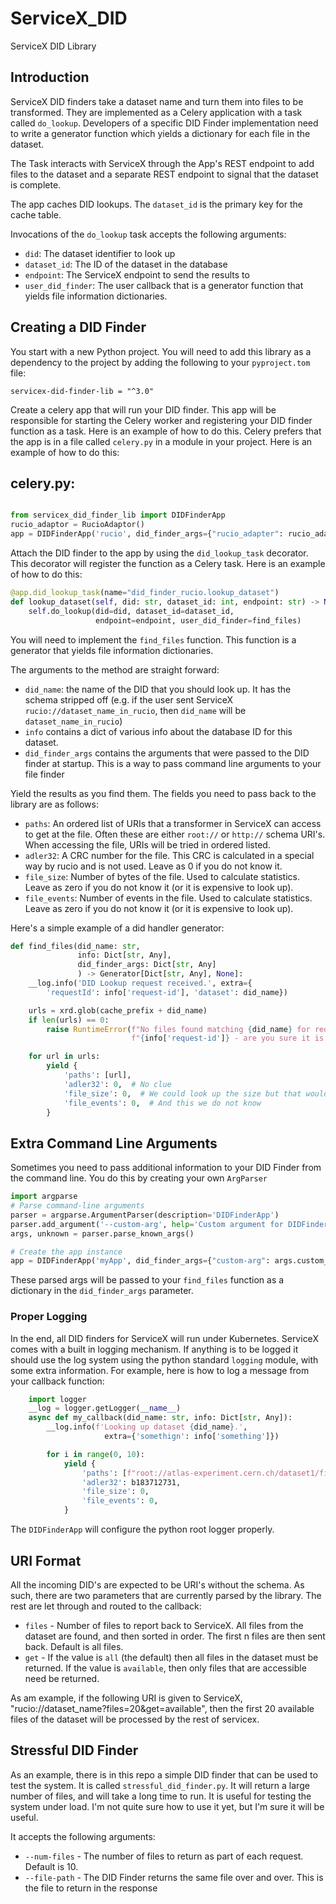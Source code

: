 # ServiceX_DID

 ServiceX DID Library

## Introduction

ServiceX DID finders take a dataset name and turn them into files to be transformed. They are 
implemented as a Celery application with a task called `do_lookup`. Developers of a specific
DID Finder implementation need to write a generator function which yields a dictionary for each
file in the dataset.

The Task interacts with ServiceX through the App's REST endpoint to add files to the dataset and
a separate REST endpoint to signal that the dataset is complete.

The app caches DID lookups. The `dataset_id` is the primary key for the cache table.

Invocations of the `do_lookup` task accepts the following arguments:
* `did`: The dataset identifier to look up
* `dataset_id`: The ID of the dataset in the database
* `endpoint`: The ServiceX endpoint to send the results to
* `user_did_finder`: The user callback that is a generator function that yields file information dictionaries.

## Creating a DID Finder
You start with a new Python project. You will need to add this library as a dependency to the project
by adding the following to your `pyproject.tom` file:

```
servicex-did-finder-lib = "^3.0"
```

Create a celery app that will run your DID finder. This app will be responsible for starting the
Celery worker and registering your DID finder function as a task. Here is an example of how to do
this. Celery prefers that the app is in a file called `celery.py` in a module in your project. Here
is an example of how to do this:

## celery.py:
```python

from servicex_did_finder_lib import DIDFinderApp
rucio_adaptor = RucioAdaptor()
app = DIDFinderApp('rucio', did_finder_args={"rucio_adapter": rucio_adaptor})
```

Attach the DID finder to the app by using the `did_lookup_task` decorator. This decorator will
register the function as a Celery task. Here is an example of how to do this:

```python
@app.did_lookup_task(name="did_finder_rucio.lookup_dataset")
def lookup_dataset(self, did: str, dataset_id: int, endpoint: str) -> None:
    self.do_lookup(did=did, dataset_id=dataset_id,
                   endpoint=endpoint, user_did_finder=find_files)
```

You will need to implement the `find_files` function. This function is a generator that yields
file information dictionaries.

The arguments to the method are straight forward:

* `did_name`: the name of the DID that you should look up. It has the schema stripped off (e.g. if the user sent ServiceX `rucio://dataset_name_in_rucio`, then `did_name` will be `dataset_name_in_rucio`)
* `info` contains a dict of various info about the database ID for this dataset.
* `did_finder_args` contains the arguments that were passed to the DID finder at startup. This is a way to pass command line arguments to your file finder

Yield the results as you find them. The fields you need to pass back to the library are as follows:

* `paths`: An ordered list of URIs that a transformer in ServiceX can access to get at the file. Often these are either `root://` or `http://` schema URI's. When accessing the file, URIs will be tried in ordered listed.
* `adler32`: A CRC number for the file. This CRC is calculated in a special way by rucio and is not used. Leave as 0 if you do not know it.
* `file_size`: Number of bytes of the file. Used to calculate statistics. Leave as zero if you do not know it (or it is expensive to look up).
* `file_events`: Number of events in the file. Used to calculate statistics. Leave as zero if you do not know it (or it is expensive to look up).

Here's a simple example of a did handler generator:

```python
def find_files(did_name: str,
               info: Dict[str, Any],
               did_finder_args: Dict[str, Any]
               ) -> Generator[Dict[str, Any], None]:
    __log.info('DID Lookup request received.', extra={
        'requestId': info['request-id'], 'dataset': did_name})

    urls = xrd.glob(cache_prefix + did_name)
    if len(urls) == 0:
        raise RuntimeError(f"No files found matching {did_name} for request "
                           f"{info['request-id']} - are you sure it is correct?")

    for url in urls:
        yield {
            'paths': [url],
            'adler32': 0,  # No clue
            'file_size': 0,  # We could look up the size but that would be slow
            'file_events': 0,  # And this we do not know
        }
```


## Extra Command Line Arguments
Sometimes you need to pass additional information to your DID Finder from the command line. You do
this by creating your own `ArgParser` 
```python
import argparse
# Parse command-line arguments
parser = argparse.ArgumentParser(description='DIDFinderApp')
parser.add_argument('--custom-arg', help='Custom argument for DIDFinderApp')
args, unknown = parser.parse_known_args()

# Create the app instance
app = DIDFinderApp('myApp', did_finder_args={"custom-arg": args.custom_arg})

```

These parsed args will be passed to your `find_files` function as a dictionary in 
the `did_finder_args` parameter.


### Proper Logging

In the end, all DID finders for ServiceX will run under Kubernetes. ServiceX comes with a built in logging mechanism. If anything is to be logged it should use the log system using the python standard `logging` module, with some extra information. For example, here is how to log a message from your callback function:

```python
    import logger
    __log = logger.getLogger(__name__)
    async def my_callback(did_name: str, info: Dict[str, Any]):
        __log.info(f'Looking up dataset {did_name}.',
                     extra={'somethign': info['something']})

        for i in range(0, 10):
            yield {
                'paths': [f"root://atlas-experiment.cern.ch/dataset1/file{i}.root"]
                'adler32': b183712731,
                'file_size': 0,
                'file_events': 0,
            }
```

The `DIDFinderApp` will configure the python root logger properly.

## URI Format

All the incoming DID's are expected to be URI's without the schema. As such, there are two parameters that are currently parsed by the library. The rest are let through and routed to the callback:

* `files` - Number of files to report back to ServiceX. All files from the dataset are found, and then sorted in order. The first n files are then
    sent back. Default is all files.
* `get` - If the value is `all` (the default) then all files in the dataset must be returned. If the value is `available`, then only files that are accessible need be returned.

As am example, if the following URI is given to ServiceX, "rucio://dataset_name?files=20&get=available", then the first 20 available files of the dataset will be processed by the rest of servicex.

## Stressful DID Finder
As an example, there is in this repo a simple DID finder that can be used to test the system. It is called `stressful_did_finder.py`. It will return a large number of files, and will take a long time to run. It is useful for testing the system under load.
I'm not quite sure how to use it yet, but I'm sure it will be useful.

It accepts the following arguments:
* `--num-files` - The number of files to return as part of each request. Default is 10.
* `--file-path` - The DID Finder returns the same file over and over. This is the file to return in the response
